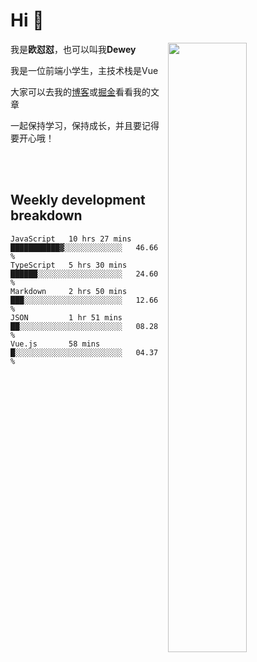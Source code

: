 # Hi 👋


[<img align="right" width="50%" src="https://github-readme-stats.vercel.app/api?username=OUDUIDUI&theme=dark&show_icons=true">](https://metrics.lecoq.io/OUDUIDUI?template=classic&#41;)

 我是**欧怼怼**，也可以叫我**Dewey**

我是一位前端小学生，主技术栈是Vue

大家可以去我的[博客](ouduidui.cn)或[掘金](https://juejin.cn/user/4309700183594366)看看我的文章

一起保持学习，保持成长，并且要记得要开心哦！


<br/>
<br/>

##  Weekly development breakdown

<!--START_SECTION:waka-->
```text
JavaScript   10 hrs 27 mins  ███████████▓░░░░░░░░░░░░░   46.66 % 
TypeScript   5 hrs 30 mins   ██████░░░░░░░░░░░░░░░░░░░   24.60 % 
Markdown     2 hrs 50 mins   ███░░░░░░░░░░░░░░░░░░░░░░   12.66 % 
JSON         1 hr 51 mins    ██░░░░░░░░░░░░░░░░░░░░░░░   08.28 % 
Vue.js       58 mins         █░░░░░░░░░░░░░░░░░░░░░░░░   04.37 % 
```
<!--END_SECTION:waka-->

